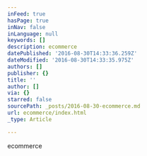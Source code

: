 ```yaml
---
inFeed: true
hasPage: true
inNav: false
inLanguage: null
keywords: []
description: ecommerce
datePublished: '2016-08-30T14:33:36.259Z'
dateModified: '2016-08-30T14:33:35.975Z'
authors: []
publisher: {}
title: ''
author: []
via: {}
starred: false
sourcePath: _posts/2016-08-30-ecommerce.md
url: ecommerce/index.html
_type: Article

---
```

ecommerce